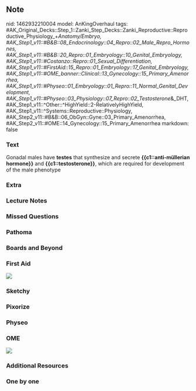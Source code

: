 ## Note
nid: 1462932210004
model: AnKingOverhaul
tags: #AK_Original_Decks::Step_1::Zanki_Step_Decks::Zanki_Reproductive::Reproductive_Physiology_+_Anatomy/Embryo, #AK_Step1_v11::#B&B::08_Endocrinology::04_Repro::02_Male_Repro_Hormones, #AK_Step1_v11::#B&B::20_Repro::01_Embryology::10_Genital_Embryology, #AK_Step1_v11::#Costanzo::Repro::01_Sexual_Differentiation, #AK_Step1_v11::#FirstAid::15_Repro::01_Embryology::17_Genital_Embryology, #AK_Step1_v11::#OME_banner::Clinical::13_Gynecology::15_Primary_Amenorrhea, #AK_Step1_v11::#Physeo::01_Embryology::01_Repro::11_Normal_Genital_Development, #AK_Step1_v11::#Physeo::03_Physiology::07_Repro::02_Testosterone_&_DHT, #AK_Step1_v11::^Other::^HighYield::2-RelativelyHighYield, #AK_Step1_v11::^Systems::Reproductive::Physiology, #AK_Step2_v11::#B&B::06_ObGyn::Gyne::03_Primary_Amenorrhea, #AK_Step2_v11::#OME::14_Gynecology::15_Primary_Amenorrhea
markdown: false

### Text
<div>
  <div>
    Gonadal males have <b>testes</b> that synthesize and secrete
    <b>{{c1::</b><b>anti-müllerian</b> <b>hormone}}</b> and
    <b>{{c1::testosterone}}</b>, which are required for development
    of the male phenotype
  </div>
</div>

### Extra


### Lecture Notes


### Missed Questions


### Pathoma


### Boards and Beyond


### First Aid
<img src="tmptzFPyY.png">

### Sketchy


### Pixorize


### Physeo


### OME
<div class="ome-widget">
  <a href=
  "https://onlinemeded.org/spa/gynecology/primary-amenorrhea/acquire?ref=anki">
  <img src="_OME_AnkiFlashcards_Lesson_1.png"></a>
</div>

### Additional Resources


### One by one

